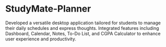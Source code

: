 # StudyMate-Planner
Developed a versatile desktop application tailored for students to manage their daily schedules and express thoughts. Integrated features including Dashboard, Calendar, Notes, To-Do List, and CGPA Calculator to enhance user experience and productivity.
